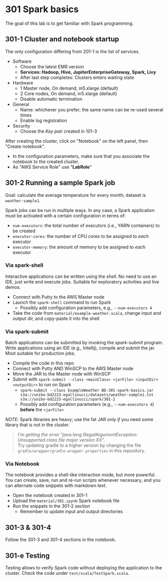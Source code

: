 # 301 Spark basics

The goal of this lab is to get familiar with Spark programming.

## 301-1 Cluster and notebook startup

The only configuration differing from 201-1 is the list of services.

- Software
    - Choose the latest EMR version
    - **Services: Hadoop, Hive, JupiterEnterpriseGateway, Spark, Livy**
    - After last step completes: Clusters enters waiting state
- Hardware
    - 1 Master node, On demand, m5.xlarge (default)
    - 2 Core nodes, On demand, m5.xlarge (default)
    - Disable automatic termination
- General
    - Name: whichever you prefer; the same name can be re-used several times
    - Enable log registration
- Security
    - Choose the *Key pair* created in 101-3
    
After creating the cluster, click on "Notebook" on the left panel, then "Create notebook".
- In the configuration parameters, make sure that you associate the notebook to the created cluster.
- As "AWS Service Role" use "**LabRole**"

## 301-2 Running a sample Spark job

Goal: calculate the average temperature for every month; dataset is ```weather-sample1```.

Spark jobs can be run in multiple ways. 
In any case, a Spark application must be activated
with a certain configuration in terms of:

- ```num-executors```: the total number of executors (i.e., YARN containers) to be created
- ```executor-cores```: the number of CPU cores to be assigned to *each* executor
- ```executor-memory```: the amount of memory to be assigned to *each* executor

### Via spark-shell

Interactive applications can be written using the *shell*. 
No need to use an IDE, just write and execute jobs. 
Suitable for exploratory activities and live demos.

- Connect with Putty to the AWS Master node
- Launch the ```spark-shell``` command to run Spark
    - Possibly add configuration parameters, 
    e.g., ```--num-executors 4```
- Take the code from ```material/example-weather.scala```,
change input and output dir, and copy-paste it into the shell

### Via spark-submit

Batch applications can be submitted by invoking the *spark-submit* program. 
Write applications using an IDE (e.g., Intellij), compile and submit the jar. 
Most suitable for production jobs.

- Compile the code in this repo
- Connect with Putty AND WinSCP to the AWS Master node
- Move the JAR to the Master node with WinSCP
- Submit with ```spark-submit --class <mainClass> <jarFile> <inputDir> <outputDir>``` to run on Spark
    - ```spark-submit --class ExampleWeather BD-301-spark-basics.jar s3a://unibo-bd2223-egallinucci/datasets/weather-sample1.txt s3a://unibo-bd2223-egallinucci/spark/301-2```
    - Possibly add configuration parameters (e.g., ```--num-executors 4```) **before** the ```<jarFile>```
    

*NOTE*: Spark libraries are heavy; use the fat JAR *only if* you need some library that is not in the cluster.

>*I'm getting the error "java.lang.IllegalArgumentException: Unsupported class file major version XX".*  
>Try updating gradle to a higher version by changing the file ```gradle/wrapper/gradle-wrapper.properties``` in this repository.

### Via Notebook

The notebook provides a shell-like interaction mode, but more powerful. 
You can create, save, run and re-run scripts whenever necessary,
 and you can alternate code snippets with markdown text.

- Open the notebook created in 301-1
- Upload the ```material/301.ipynb``` Spark notebook file
- Run the snippets in the 301-2 section
  - Remember to update input and output directories

## 301-3 & 301-4

Follow the 301-3 and 301-4 sections in the notebook.
<!--
Launch the Spark shell and load the ```capra``` and ```divinacommedia``` datasets.

```
val rddCapra = sc.textFile("hdfs:/bigdata/dataset/capra/capra.txt")
val rddDC = sc.textFile("hdfs:/bigdata/dataset/divinacommedia")
```

Try the following actions:
- Show their content (```collect```)
- Count their rows (```count```)
- Split phrases into words (```map``` or ```flatMap```; what’s the difference?)
- Check the results (remember: evaluation is lazy)

## 301-3 From MapReduce to Spark

Reproduce on Spark the exercises done on Hadoop MapReduce on the capra and divinacommedia datasets.

- Jobs:
  - Count the number of occurrences of each word
    - Result: (sopra, 1), (la, 4), …
  - Count the number of occurrences of words of given lengths
    - Result: (2, 4), (5, 8)
  - Count the average length of words given their first letter (hint: check the example in 301-1)
    - Result: (s, 5), (l, 2), …
  - Return the inverted index of words
    - Result: (sopra, (0)), (la, (0, 1)), …
- How does Spark compare with respect to MapReduce? (performance, ease of use)
- How is the output sorted? How can you sort by value?
-->

## 301-e Testing

Testing allows to verify Spark code without 
deploying the application to the cluster.
Check the code under ```test/scala/TestSpark.scala```.